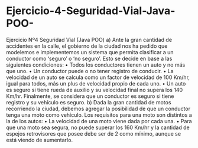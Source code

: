 # Ejercicio-4-Seguridad-Vial-Java-POO-
Ejercicio Nº4 Seguridad Vial (Java POO)
a) Ante la gran cantidad de accidentes en la calle, el gobierno de la ciudad nos ha pedido que
modelemos e implementemos un sistema que permita clasificar a un conductor como ‘seguro’ o
‘no seguro’. Esto se decide en base a las siguientes condiciones:
• Todos los conductores tienen un auto y no más que uno.
• Un conductor puede o no tener registro de conducir.
• La velocidad de un auto se calcula como un factor de velocidad de 100 Km/hr, igual para
todos, más un plus de velocidad propio de cada uno.
• Un auto es seguro si tiene rueda de auxilio y su velocidad final no supera los 140 Km/hr.
Finalmente, se considera que un conductor es seguro si tiene registro y su vehículo es seguro.
b) Dada la gran cantidad de motos recorriendo la ciudad, debemos agregar la posibilidad de
que un conductor tenga una moto como vehículo. Los requisitos para una moto son distintos a
la de los autos:
• La velocidad de una moto viene dada por cada una.
• Para que una moto sea segura, no puede superar los 160 Km/hr y la cantidad de espejos
retrovisores que posee debe ser de 2 como mínimo, aunque se está viendo de aumentarlo.
